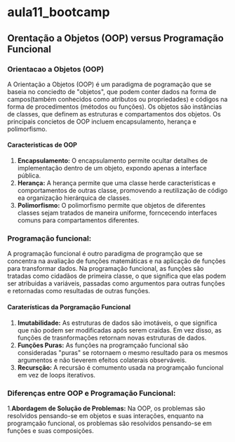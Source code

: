 # aula11_bootcamp
## Orentação a Objetos (OOP) versus Programação Funcional

### Orientacao a Objetos (OOP)
A Orientação a Objetos (OOP) é um paradigma de pogramação que se baseia no conciedto de "objetos", que podem conter dados na forma de campos(também conhecidos como atributos ou propriedades) e códigos na forma de procedimentos (métodos ou funções). Os objetos são instâncias de classes, que definem as estruturas e compartamentos dos objetos. Os principais concietos de OOP incluem encapsulamento, herança e polimorfismo.

#### Caracteristicas de OOP
1. **Encapsulamento:** O encapsulamento permite ocultar detalhes de implementação dentro de um objeto, expondo apenas a interface pública.
2. **Herança:** A herança permite que uma classe herde características e comportamentos de outras classe, promovendo a reutilização de código ea organização hierárquica de classes.
3. **Polimorfismo:**  O polimorfismo permite que objetos de diferentes classes sejam tratados de maneira uniforme, forncecendo interfaces comuns para compartamentos diferentes.

### Programação funcional:
A programação funcional é outro paradigma de programção que se concentra na avaliação de funções matemáticas e na aplicação de funções para transformar dados. Na programação funcional, as funções são tratadas como cidadãos de primeira classe, o que significa que elas podem ser atribuidas a variáveis, passadas como argumentos para outras funções e retornadas como resultadas de outras funções.

#### Caraterísticas da Porgramação Funcional
1. **Imutabilidade:** As estruturas de dados são imotáveis, o que significa que não podem ser modificadas após serem craidas. Em vez disso, as funções de trasnformações retornam novas estruturas de dados.
2. **Funções Puras:** As funções na programçaão funcional são consideradas "puras" se rotornaem o mesmo resultado para os mesmos argumentos e não tieverem efeitos colaterais observáveis.
3. **Recursção:** A recursão é comumento usada na programçaão funcional em vez de loops iterativos.

### Diferenças entre OOP e Programação Funcional:
1.**Abordagem de Solução de Problemas:** Na OOP, os problemas são resolvidos pensando-se em objetos e suas interações, enquanto na programçaão funcional, os problemas são resolvidos pensando-se em funções e suas composições.